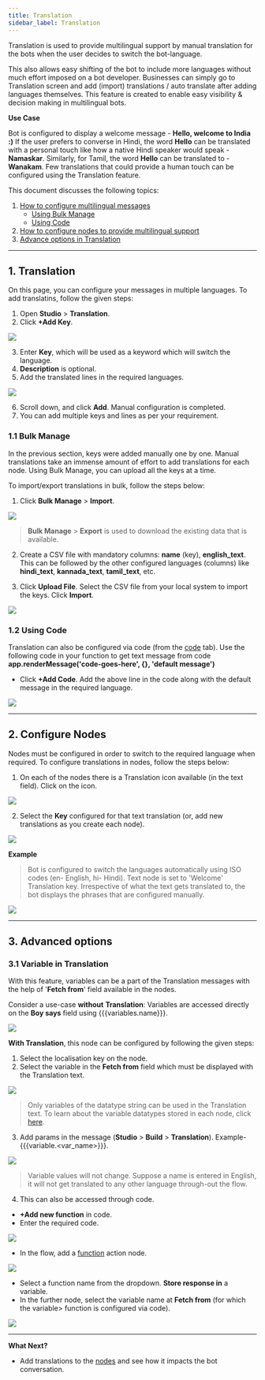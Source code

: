 ```yaml
---
title: Translation
sidebar_label: Translation
---
```



Translation is used to provide multilingual support by manual translation for the bots when the user decides to switch the bot-language. 

This also allows easy shifting of the bot to include more languages without much effort imposed on a bot developer. Businesses can simply go to Translation screen and add (import) translations / auto translate after adding languages themselves. This feature is created to enable easy visibility & decision making in multilingual bots.

**Use Case**

Bot is configured to display a welcome message - **Hello, welcome to India :)**
If the user prefers to converse in Hindi, the word **Hello** can be translated with a personal touch like how a native Hindi speaker would speak - **Namaskar**.
Similarly, for Tamil, the word **Hello** can be translated to - **Wanakam**. 
Few translations that could provide a human touch can be configured using the Translation feature. 

This document discusses the following topics: 

1. [How to configure multilingual messages](#1)
    * [Using Bulk Manage](#11)
    * [Using Code](#12)
2. [How to configure nodes to provide multilingual support](#2)  
3. [Advance options in Translation](#3) 

---

## <a name="1"></a>  1. Translation 

On this page, you can configure your messages in multiple languages. 
To add translatins, follow the given steps: 

1. Open **Studio** > **Translation**. 
2. Click **+Add Key**.

![](https://i.imgur.com/haQzRRa.png)

3. Enter **Key**, which will be used as a keyword which will switch the language. 
4. **Description** is optional. 
5. Add the translated lines in the required languages.
 
![](https://i.imgur.com/04wtZLQ.jpg)

6. Scroll down, and click **Add**. Manual configuration is completed. 
7. You can add multiple keys and lines as per your requirement. 

### <a name="11"></a> 1.1 Bulk Manage 

In the previous section, keys were added manually one by one. Manual translations take an immense amount of effort to add translations for each node.
Using Bulk Manage, you can upload all the keys at a time.

To import/export translations in bulk, follow the steps below: 

1. Click **Bulk Manage** > **Import**.

![](https://i.imgur.com/6GhFAom.png)

> **Bulk Manage** > **Export** is used to download the existing data that is available.

2.  Create a CSV file with mandatory columns: **name** (key), **english_text**. This can be followed by the other configured languages (columns) like **hindi_text**, **kannada_text**, **tamil_text**, etc.

4. Click **Upload File**. Select the CSV file from your local system to import the keys. Click **Import**. 

![](https://i.imgur.com/BIj6OLQ.png)


### <a name="12"></a> 1.2 Using Code

Translation can also be configured via code (from the [code](https://docs.yellow.ai/docs/platform_concepts/studio/build/code) tab).
Use the following code in your function to get text message from code **app.renderMessage('code-goes-here', {}, 'default message')**

* Click **+Add Code**. Add the above line in the code along with the default message in the required language.

![](https://i.imgur.com/VCQyjt8.jpg)

---

## <a name="2"></a> 2. Configure Nodes

Nodes must be configured in order to switch to the required language when required. 
To configure translations in nodes, follow the steps below: 

1. On each of the nodes there is a Translation icon available (in the text field). Click on the icon. 

![](https://i.imgur.com/Bzlt66X.png)

2. Select the **Key** configured for that text translation (or, add new translations as you create each node). 

![](https://i.imgur.com/wmSwZYu.png)

**Example**

> Bot is configured to switch the languages automatically using ISO codes (en- English, hi- Hindi). 
> Text node is set to 'Welcome' Translation key. Irrespective of what the text gets translated to, the bot displays the phrases that are configured manually. 



![](https://i.imgur.com/anvjusp.jpg)

---

## <a name="3"></a> 3. Advanced options 

### 3.1 Variable in Translation 

With this feature, variables can be a part of the Translation messages with the help of '**Fetch from**' field available in the nodes. 

Consider a use-case **without** **Translation**: Variables are accessed directly on the **Boy says** field using {{{variables.name}}}.

![](https://i.imgur.com/yLteeOz.png)

**With Translation**, this node can be configured by following the given steps:

1. Select the localisation key on the node. 
2. Select the variable in the **Fetch from** field which must be displayed with the Translation text. 

![](https://i.imgur.com/IjmOSrM.png)


> Only variables of the datatype string can be used in the Translation text. To learn about the variable datatypes stored in each node, click [here](https://docs.yellow.ai/docs/platform_concepts/studio/build/bot-variables).

3. Add params in the message (**Studio** > **Build** > **Translation**). 
Example- {{{variable.<var_name>}}}.

![](https://i.imgur.com/f0Y4mFa.png)



> Variable values will not change. Suppose a name is entered in English, it will not get translated to any other language through-out the flow.

4. This can also be accessed through code. 

- **+Add new function** in code. 
- Enter the required code. 

![](https://i.imgur.com/QoqUT9C.png)

- In the flow, add a [function](https://docs.yellow.ai/docs/platform_concepts/studio/build/nodes/action-nodes#function) action node. 

![](https://i.imgur.com/D6fiGHo.png)

- Select a function name from the dropdown. **Store response in** a variable. 
- In the further node, select the variable name at **Fetch from** (for which the variable> function is configured via code). 

![](https://i.imgur.com/LQUae5f.png)


----

**What Next?**

* Add translations to the [nodes](https://docs.yellow.ai/docs/platform_concepts/studio/build/nodes/nodes) and see how it impacts the bot conversation. 